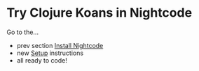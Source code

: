 # Try Clojure Koans in Nightcode

Go to the...
* prev section [Install Nightcode](setup_new_nightcode.md)
* new [Setup](setup_new.md) instructions
* all ready to code!
